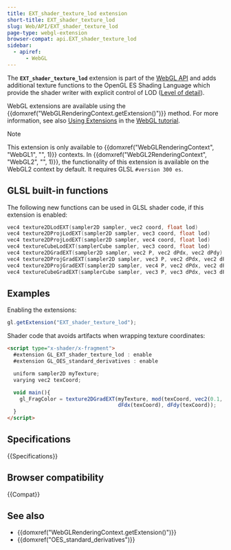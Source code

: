```yaml
---
title: EXT_shader_texture_lod extension
short-title: EXT_shader_texture_lod
slug: Web/API/EXT_shader_texture_lod
page-type: webgl-extension
browser-compat: api.EXT_shader_texture_lod
sidebar:
  - apiref:
      - WebGL
---
```


The **`EXT_shader_texture_lod`** extension is part of the [WebGL API](/en-US/docs/Web/API/WebGL_API) and adds additional texture functions to the OpenGL ES Shading Language which provide the shader writer with explicit control of LOD ([Level of detail](https://en.wikipedia.org/wiki/Level_of_detail)).

WebGL extensions are available using the {{domxref("WebGLRenderingContext.getExtension()")}} method. For more information, see also [Using Extensions](/en-US/docs/Web/API/WebGL_API/Using_Extensions) in the [WebGL tutorial](/en-US/docs/Web/API/WebGL_API/Tutorial).

> [!NOTE]
> This extension is only available to {{domxref("WebGLRenderingContext", "WebGL1", "", 1)}} contexts. In {{domxref("WebGL2RenderingContext", "WebGL2", "", 1)}}, the functionality of this extension is available on the WebGL2 context by default. It requires GLSL `#version 300 es`.

## GLSL built-in functions

The following new functions can be used in GLSL shader code, if this extension is enabled:

```c
vec4 texture2DLodEXT(sampler2D sampler, vec2 coord, float lod)
vec4 texture2DProjLodEXT(sampler2D sampler, vec3 coord, float lod)
vec4 texture2DProjLodEXT(sampler2D sampler, vec4 coord, float lod)
vec4 textureCubeLodEXT(samplerCube sampler, vec3 coord, float lod)
vec4 texture2DGradEXT(sampler2D sampler, vec2 P, vec2 dPdx, vec2 dPdy)
vec4 texture2DProjGradEXT(sampler2D sampler, vec3 P, vec2 dPdx, vec2 dPdy)
vec4 texture2DProjGradEXT(sampler2D sampler, vec4 P, vec2 dPdx, vec2 dPdy)
vec4 textureCubeGradEXT(samplerCube sampler, vec3 P, vec3 dPdx, vec3 dPdy)
```

## Examples

Enabling the extensions:

```js
gl.getExtension("EXT_shader_texture_lod");
```

Shader code that avoids artifacts when wrapping texture coordinates:

```html
<script type="x-shader/x-fragment">
  #extension GL_EXT_shader_texture_lod : enable
  #extension GL_OES_standard_derivatives : enable

  uniform sampler2D myTexture;
  varying vec2 texCoord;

  void main(){
    gl_FragColor = texture2DGradEXT(myTexture, mod(texCoord, vec2(0.1, 0.5)),
                                    dFdx(texCoord), dFdy(texCoord));
  }
</script>
```

## Specifications

{{Specifications}}

## Browser compatibility

{{Compat}}

## See also

- {{domxref("WebGLRenderingContext.getExtension()")}}
- {{domxref("OES_standard_derivatives")}}
